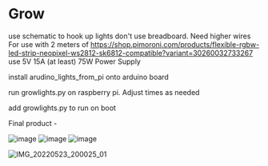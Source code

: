 # Grow

use schematic to hook up lights
	don't use breadboard. Need higher wires
	For use with 2 meters of https://shop.pimoroni.com/products/flexible-rgbw-led-strip-neopixel-ws2812-sk6812-compatible?variant=30260032733267
	use 5V 15A (at least) 75W Power Supply

install arudino_lights_from_pi onto arduino board

run growlights.py on raspberry pi. Adjust times as needed

add growlights.py to run on boot


Final product -

![image](https://user-images.githubusercontent.com/20630994/169087554-0ca1dc73-8d9c-4587-aa6e-05aa7650d16a.png)
![image](https://user-images.githubusercontent.com/20630994/169087631-3459b346-4987-4180-b49e-3af936accdce.png)
![image](https://user-images.githubusercontent.com/20630994/169087655-4dd71028-f17f-47b1-9e95-34ed12e78ae6.png)

![IMG_20220523_200025_01](https://user-images.githubusercontent.com/20630994/170363590-87ab4d67-444f-45d1-ab42-78deffac199e.jpg)
